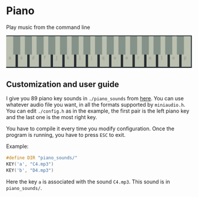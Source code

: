 # Piano

Play music from the command line

![image](./image.png)

## Customization and user guide
I give you 89 piano key sounds in `./piano_sounds` from
[here](https://github.com/fuhton/piano-mp3). You can use whatever audio file you
want, in all the formats supported by `miniaudio.h`. You can edit `./config.h`
as in the example, the first pair is the left piano key and the last one is the
most right key. 

You have to compile it every time you modify configuration. Once the program is
running, you have to press `ESC` to exit. 

Example:
```c 
#define DIR "piano_sounds/"
KEY('a', "C4.mp3")
KEY('b', "D4.mp3")
```
Here the key `a` is associated with the sound `C4.mp3`. This sound is in
`piano_sounds/`.
